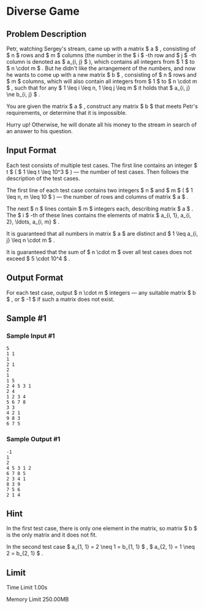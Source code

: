 # Diverse Game

## Problem Description

Petr, watching Sergey's stream, came up with a matrix $ a $ , consisting of $ n $ rows and $ m $ columns (the number in the $ i $ -th row and $ j $ -th column is denoted as $ a_{i, j} $ ), which contains all integers from $ 1 $ to $ n \cdot m $ . But he didn't like the arrangement of the numbers, and now he wants to come up with a new matrix $ b $ , consisting of $ n $ rows and $ m $ columns, which will also contain all integers from $ 1 $ to $ n \cdot m $ , such that for any $ 1 \leq i \leq n, 1 \leq j \leq m $ it holds that $ a_{i, j} \ne b_{i, j} $ .

You are given the matrix $ a $ , construct any matrix $ b $ that meets Petr's requirements, or determine that it is impossible.

Hurry up! Otherwise, he will donate all his money to the stream in search of an answer to his question.

## Input Format

Each test consists of multiple test cases. The first line contains an integer $ t $ ( $ 1 \leq t \leq 10^3 $ ) — the number of test cases. Then follows the description of the test cases.

The first line of each test case contains two integers $ n $ and $ m $ ( $ 1 \leq n, m \leq 10 $ ) — the number of rows and columns of matrix $ a $ .

The next $ n $ lines contain $ m $ integers each, describing matrix $ a $ . The $ i $ -th of these lines contains the elements of matrix $ a_{i, 1}, a_{i, 2}, \ldots, a_{i, m} $ .

It is guaranteed that all numbers in matrix $ a $ are distinct and $ 1 \leq a_{i, j} \leq n \cdot m $ .

It is guaranteed that the sum of $ n \cdot m $ over all test cases does not exceed $ 5 \cdot 10^4 $ .

## Output Format

For each test case, output $ n \cdot m $ integers — any suitable matrix $ b $ , or $ -1 $ if such a matrix does not exist.

## Sample #1

### Sample Input #1

```
5
1 1
1
2 1
2
1
1 5
2 4 5 3 1
2 4
1 2 3 4
5 6 7 8
3 3
4 2 1
9 8 3
6 7 5
```

### Sample Output #1

```
-1
1 
2 
4 5 3 1 2 
6 7 8 5 
2 3 4 1 
8 3 9 
7 5 6 
2 1 4
```

## Hint

In the first test case, there is only one element in the matrix, so matrix $ b $ is the only matrix and it does not fit.

In the second test case $ a_{1, 1} = 2 \neq 1 = b_{1, 1} $ , $ a_{2, 1} = 1 \neq 2 = b_{2, 1} $ .

## Limit



Time Limit
1.00s

Memory Limit
250.00MB